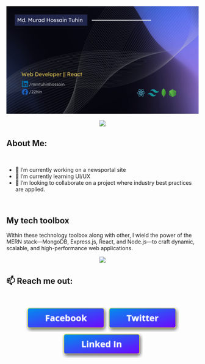 <a href="https://www.facebook.com/22hin/">
<img src="https://raw.githubusercontent.com/mmtuhin/mmtuhin/3440727fc54d6ef9d562581eb54a5ebbcb635dde/Assets/icons/cover.png" />
</a>

<p align="center">
  <img width="60%" src="https://github-readme-streak-stats.herokuapp.com?user=mmtuhin&theme=github-dark&hide_border=true&card_width=500" />
</p>

## About Me:

<br />

- 🔭 I’m currently working on a newsportal site
- 🌱 I’m currently learning UI/UX 
- 👯 I’m looking to collaborate on a project where industry best practices are applied.

<br />

## My tech toolbox
Within these technology toolbox along with other, I wield the power of the MERN stack—MongoDB, Express.js, React, and Node.js—to craft dynamic, scalable, and high-performance web applications.

<p align="center">
  <a href="https://www.linkedin.com/in/mmtuhinhossain">
    <img src="https://skillicons.dev/icons?i=html,css,tailwind,js,react,nodejs,firebase,git,mongodb,postman&perline=5" />
  </a>
</p>

## 📫 Reach me out:

<br />

[<p align="center"><img height="65" src="https://raw.githubusercontent.com/mmtuhin/mmtuhin/main/Assets/icons/fbBtn.png">](https://web.facebook.com/22hin/)[<img height="65" src="https://github.com/mmtuhin/mmtuhin/blob/main/Assets/icons/twitterBtn.png?raw=true">](https://twitter.com/TuhinHossa42587)[<img height="65" src="https://github.com/mmtuhin/mmtuhin/blob/main/Assets/icons/li-btn.png?raw=true"> </p>](https://www.linkedin.com/in/mmtuhinhossain)

<br />






